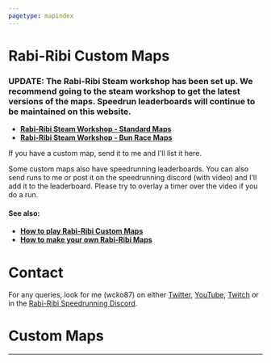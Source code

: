 ```yaml
---
pagetype: mapindex
---
```


# Rabi-Ribi Custom Maps

### **UPDATE:** The Rabi-Ribi Steam workshop has been set up. We recommend going to the steam workshop to get the latest versions of the maps. Speedrun leaderboards will continue to be maintained on this website.
- [**Rabi-Ribi Steam Workshop - Standard Maps**](https://steamcommunity.com/workshop/browse/?appid=400910&requiredtags[]=Map+-+Standard)
- [**Rabi-Ribi Steam Workshop - Bun Race Maps**](https://steamcommunity.com/workshop/browse/?appid=400910&requiredtags[]=Map+-+Bun+Race)

If you have a custom map, send it to me and I'll list it here.

Some custom maps also have speedrunning leaderboards. You can also send runs to me or post it on the speedrunning discord (with video) and I'll add it to the leaderboard. Please try to overlay a timer over the video if you do a run.

#### See also:
* [**How to play Rabi-Ribi Custom Maps**](https://wcko87.github.io/rabiribi-map-editing/runningcustommaps)
* [**How to make your own Rabi-Ribi Maps**](https://wcko87.github.io/rabiribi-map-editing/)

# Contact

For any queries, look for me (wcko87) on either [Twitter](https://twitter.com/wcko87), [YouTube](https://www.youtube.com/user/wcko87), [Twitch](https://www.twitch.tv/wcko87) or in the [Rabi-Ribi Speedrunning Discord](https://discord.gg/dDfpNAr).

# Custom Maps

------------------------
